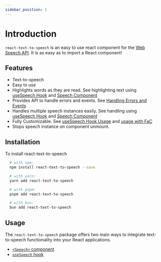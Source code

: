 ```yaml
---
sidebar_position: 1
---
```


# Introduction

`react-text-to-speech` is an easy to use react component for the [Web Speech API](https://developer.mozilla.org/en-US/docs/Web/API/Web_Speech_API). It is as easy as to import a React component!

## Features

- Text-to-speech
- Easy to use
- Highlights words as they are read. See highlighting text using [useSpeech Hook](/docs/usage/useSpeech#highlight-text) and [Speech Component](/docs/usage/speech#highlight-text)
- Provides API to handle errors and events. See [Handling Errors and Events](/docs/usage/useSpeech#handling-errors-and-events)
- Handles multiple speech instances easily. See handling using [useSpeech Hook](/docs/usage/useSpeech#multiple-instance-usage) and [Speech Component](/docs/usage/speech#multiple-instance-usage)
- Fully Customizable. See [useSpeech Hook Usage](/docs/usage/useSpeech) and [usage with FaC](/docs/usage/speech#full-customization)
- Stops speech instance on component unmount.

## Installation

To install react-text-to-speech

```bash
  # with npm:
  npm install react-text-to-speech --save

  # with yarn:
  yarn add react-text-to-speech

  # with pnpm:
  pnpm add react-text-to-speech

  # with bun:
  bun add react-text-to-speech
```

## Usage

<!-- The `react-text-to-speech` package offers two main ways to integrate text-to-speech functionality into your React applications through the `useSpeech` hook and the `<Speech>` component. -->
The `react-text-to-speech` package offers two main ways to integrate text-to-speech functionality into your React applications.
- [`<Speech>` component](/docs/usage/speech)
- [`useSpeech` hook](/docs/usage/useSpeech)
